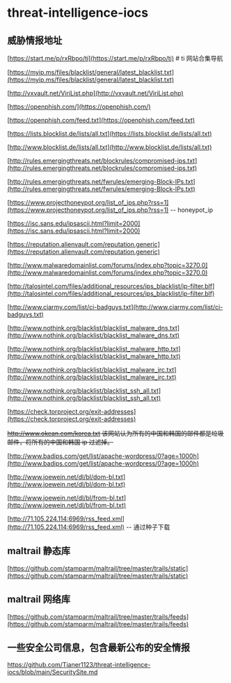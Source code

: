 # threat-intelligence-iocs

## 威胁情报地址

[https://start.me/p/rxRbpo/ti](https://start.me/p/rxRbpo/ti)  # ti 网站合集导航

[https://myip.ms/files/blacklist/general/latest_blacklist.txt](https://myip.ms/files/blacklist/general/latest_blacklist.txt)

[http://vxvault.net/ViriList.php](http://vxvault.net/ViriList.php)

[https://openphish.com/](https://openphish.com/)

[https://openphish.com/feed.txt](https://openphish.com/feed.txt)

[https://lists.blocklist.de/lists/all.txt](https://lists.blocklist.de/lists/all.txt)

[http://www.blocklist.de/lists/all.txt](http://www.blocklist.de/lists/all.txt)

[http://rules.emergingthreats.net/blockrules/compromised-ips.txt](http://rules.emergingthreats.net/blockrules/compromised-ips.txt)

[http://rules.emergingthreats.net/fwrules/emerging-Block-IPs.txt](http://rules.emergingthreats.net/fwrules/emerging-Block-IPs.txt)

[https://www.projecthoneypot.org/list_of_ips.php?rss=1](https://www.projecthoneypot.org/list_of_ips.php?rss=1) -- honeypot_ip

[https://isc.sans.edu/ipsascii.html?limit=2000](https://isc.sans.edu/ipsascii.html?limit=2000)

[https://reputation.alienvault.com/reputation.generic](https://reputation.alienvault.com/reputation.generic)

[http://www.malwaredomainlist.com/forums/index.php?topic=3270.0](http://www.malwaredomainlist.com/forums/index.php?topic=3270.0)

[http://talosintel.com/files/additional_resources/ips_blacklist/ip-filter.blf](http://talosintel.com/files/additional_resources/ips_blacklist/ip-filter.blf)

[http://www.ciarmy.com/list/ci-badguys.txt](http://www.ciarmy.com/list/ci-badguys.txt)

[http://www.nothink.org/blacklist/blacklist_malware_dns.txt](http://www.nothink.org/blacklist/blacklist_malware_dns.txt)

[http://www.nothink.org/blacklist/blacklist_malware_http.txt](http://www.nothink.org/blacklist/blacklist_malware_http.txt)

[http://www.nothink.org/blacklist/blacklist_malware_irc.txt](http://www.nothink.org/blacklist/blacklist_malware_irc.txt)

[http://www.nothink.org/blacklist/blacklist_ssh_all.txt](http://www.nothink.org/blacklist/blacklist_ssh_all.txt)

[https://check.torproject.org/exit-addresses](https://check.torproject.org/exit-addresses)

~~http://www.okean.com/korea.txt 该网站认为所有的中国和韩国的邮件都是垃圾邮件，将所有的中国和韩国 ip 过滤掉。~~

[http://www.badips.com/get/list/apache-wordpress/0?age=1000h](http://www.badips.com/get/list/apache-wordpress/0?age=1000h)

[http://www.joewein.net/dl/bl/dom-bl.txt](http://www.joewein.net/dl/bl/dom-bl.txt)

[http://www.joewein.net/dl/bl/from-bl.txt](http://www.joewein.net/dl/bl/from-bl.txt)

[http://71.105.224.114:6969/rss_feed.xml](http://71.105.224.114:6969/rss_feed.xml)  -- 通过种子下载

## maltrail 静态库

[https://github.com/stamparm/maltrail/tree/master/trails/static](https://github.com/stamparm/maltrail/tree/master/trails/static)

## maltrail 网络库

[https://github.com/stamparm/maltrail/tree/master/trails/feeds](https://github.com/stamparm/maltrail/tree/master/trails/feeds)

## 一些安全公司信息，包含最新公布的安全情报

https://github.com/Tianer1123/threat-intelligence-iocs/blob/main/SecuritySite.md

